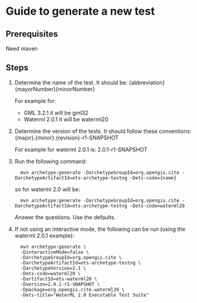 Guide to generate a new test
==============================

Prerequisites
---------------
Need maven 


Steps
--------

1. Determine the name of the test.
   It should be: {abbreviation}{mayorNumber}{minorNumber}

   For example for:
      - GML 3.2.1 it will be gml32   
      - Waterml 2.0.1 it will be waterml20
      
1. Determine the version of the tests. It should follow these conventions:  {major}.{minor}.{revision}-r1-SNAPSHOT

   For example for waterml 2.0.1 is: 2.0.1-r1-SNAPSHOT

1. Run the following command:
 
         mvn archetype:generate -DarchetypeGroupId=org.opengis.cite -DarchetypeArtifactId=ets-archetype-testng -Dets-code={name}
   
   so for waterml 2.0 will be:
   
         mvn archetype:generate -DarchetypeGroupId=org.opengis.cite -DarchetypeArtifactId=ets-archetype-testng -Dets-code=waterml20

   Answer the questions. Use the defaults.
   
1. If not using an interactive mode, the following can be run (using the waterml 2.0.1 example):

         mvn archetype:generate \
         -DinteractiveMode=false \
         -DarchetypeGroupId=org.opengis.cite \
         -DarchetypeArtifactId=ets-archetype-testng \
         -DarchetypeVersion=2.1 \
         -Dets-code=waterml20 \
         -DartifactId=ets-waterml20 \
         -Dversion=2.0.1-r1-SNAPSHOT \
         -Dpackage=org.opengis.cite.waterml20 \
         -Dets-title="WaterML 2.0 Executable Test Suite" 


